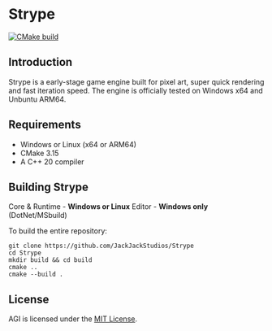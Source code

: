# Strype
[![CMake build](https://github.com/JackJackStudios/Strype/actions/workflows/cmake-multi-platform.yml/badge.svg)](https://github.com/JackJackStudios/Strype/actions/workflows/cmake-multi-platform.yml)

## Introduction
Strype is a early-stage game engine built for pixel art, super quick rendering and fast iteration speed.
The engine is officially tested on Windows x64 and Unbuntu ARM64.

## Requirements 
* Windows or Linux (x64 or ARM64)
* CMake 3.15
* A C++ 20 compiler 

## Building Strype
Core & Runtime - **Windows or Linux**
Editor - **Windows only** (DotNet/MSbuild)

To build the entire repository:
```console
git clone https://github.com/JackJackStudios/Strype
cd Strype
mkdir build && cd build
cmake ..
cmake --build .
```

## License
AGI is licensed under the [MIT License](LICENSE).